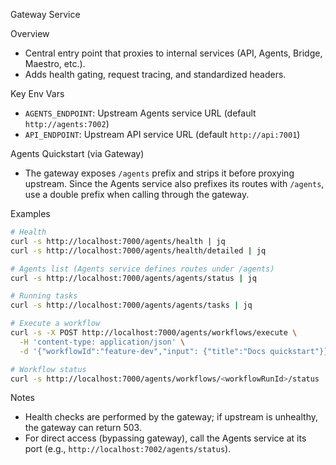 Gateway Service

Overview
- Central entry point that proxies to internal services (API, Agents, Bridge, Maestro, etc.).
- Adds health gating, request tracing, and standardized headers.

Key Env Vars
- `AGENTS_ENDPOINT`: Upstream Agents service URL (default `http://agents:7002`)
- `API_ENDPOINT`: Upstream API service URL (default `http://api:7001`)

Agents Quickstart (via Gateway)
- The gateway exposes `/agents` prefix and strips it before proxying upstream. Since the Agents service also prefixes its routes with `/agents`, use a double prefix when calling through the gateway.

Examples
```bash
# Health
curl -s http://localhost:7000/agents/health | jq
curl -s http://localhost:7000/agents/health/detailed | jq

# Agents list (Agents service defines routes under /agents)
curl -s http://localhost:7000/agents/agents/status | jq

# Running tasks
curl -s http://localhost:7000/agents/agents/tasks | jq

# Execute a workflow
curl -s -X POST http://localhost:7000/agents/workflows/execute \
  -H 'content-type: application/json' \
  -d '{"workflowId":"feature-dev","input": {"title":"Docs quickstart"}}' | jq

# Workflow status
curl -s http://localhost:7000/agents/workflows/<workflowRunId>/status | jq
```

Notes
- Health checks are performed by the gateway; if upstream is unhealthy, the gateway can return 503.
- For direct access (bypassing gateway), call the Agents service at its port (e.g., `http://localhost:7002/agents/status`).

